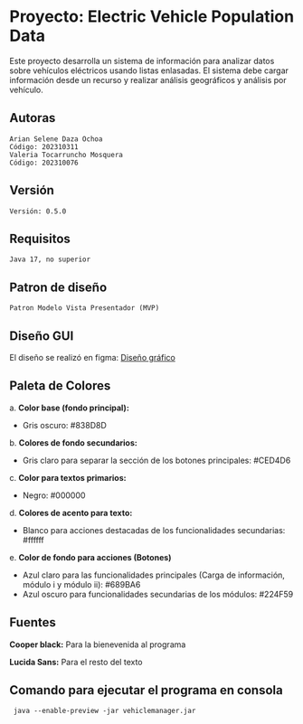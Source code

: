 # Proyecto: Electric Vehicle Population Data
Este proyecto desarrolla un sistema de información para analizar datos sobre vehículos eléctricos usando listas enlasadas. El sistema debe cargar información desde un recurso y realizar análisis geográficos y análisis por vehículo.

## Autoras
    Arian Selene Daza Ochoa  
    Código: 202310311
    Valeria Tocarruncho Mosquera  
    Código: 202310076

## Versión
    Versión: 0.5.0

## Requisitos
    Java 17, no superior

## Patron de diseño
    Patron Modelo Vista Presentador (MVP)

## Diseño GUI
El diseño se realizó en figma: [Diseño gráfico](https://www.figma.com/proto/a7f6RobSYI6dDe7tHwk3oK/Dise%C3%B1o-gr%C3%A1fico?node-id=0-1&t=gf4hWTgWHOPqb7H5-1)

## Paleta de Colores
a. **Color base (fondo principal):**
   - Gris oscuro: #838D8D

b. **Colores de fondo secundarios:**
   - Gris claro para separar la sección de los botones principales: #CED4D6

c. **Color para textos primarios:**
   - Negro: #000000

d. **Colores de acento para texto:**
   - Blanco para acciones destacadas de los funcionalidades secundarias: #ffffff

e. **Color de fondo para acciones (Botones)**
   - Azul claro para las funcionalidades principales (Carga de información, módulo i y módulo ii): #689BA6
   - Azul oscuro para funcionalidades secundarias de los módulos: #224F59

## Fuentes
   **Cooper black:**
   Para la bienevenida al programa

   **Lucida Sans:**
    Para el resto del texto

## Comando para ejecutar el programa en consola

     java --enable-preview -jar vehiclemanager.jar
  